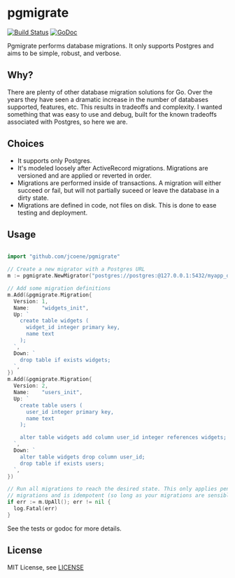 # pgmigrate

[![Build Status](https://secure.travis-ci.org/jcoene/pgmigrate.png?branch=master)](http://travis-ci.org/jcoene/pgmigrate) [![GoDoc](https://godoc.org/github.com/jcoene/pgmigrate?status.svg)](http://godoc.org/github.com/jcoene/pgmigrate)

Pgmigrate performs database migrations. It only supports Postgres and aims to be simple, robust, and verbose.

## Why?

There are plenty of other database migration solutions for Go. Over the years they have seen a dramatic increase in the number of databases supported, features, etc. This results in tradeoffs and complexity. I wanted something that was easy to use and debug, built for the known tradeoffs associated with Postgres, so here we are.

## Choices

- It supports only Postgres.
- It's modeled loosely after ActiveRecord migrations. Migrations are versioned and are applied or reverted in order.
- Migrations are performed inside of transactions. A migration will either succeed or fail, but will not partially suceed or leave the database in a dirty state.
- Migrations are defined in code, not files on disk. This is done to ease testing and deployment.


## Usage

```go

import "github.com/jcoene/pgmigrate"

// Create a new migrator with a Postgres URL
m := pgmigrate.NewMigrator("postgres://postgres:@127.0.0.1:5432/myapp_development?sslmode=disable")

// Add some migration definitions
m.Add(&pgmigrate.Migration{
  Version: 1,
  Name:    "widgets_init",
  Up: `
    create table widgets (
      widget_id integer primary key,
      name text
    );
  `,
  Down: `
    drop table if exists widgets;
  `,
})
m.Add(&pgmigrate.Migration{
  Version: 2,
  Name:    "users_init",
  Up: `
    create table users (
      user_id integer primary key,
      name text
    );

    alter table widgets add column user_id integer references widgets;
  `,
  Down: `
    alter table widgets drop column user_id;
    drop table if exists users;
  `,
})

// Run all migrations to reach the desired state. This only applies pending
// migrations and is idempotent (so long as your migrations are sensible).
if err := m.UpAll(); err != nil {
  log.Fatal(err)
}
```

See the tests or godoc for more details.

## License

MIT License, see [LICENSE](https://github.com/jcoene/pgmigrate/blob/master/LICENSE)
